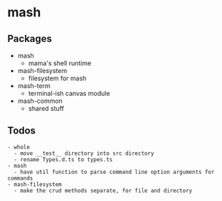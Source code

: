 # mash

## Packages

- mash
  - mama's shell runtime
- mash-filesystem
  - filesystem for mash
- mash-term
  - terminal-ish canvas module
- mash-common
  - shared stuff

## Todos

```
- whole
  - move __test__ directory into src directory
  - rename Types.d.ts to types.ts
- mash
  - have util function to parse command line option arguments for commands
- mash-filesystem
  - make the crud methods separate, for file and directory
```
